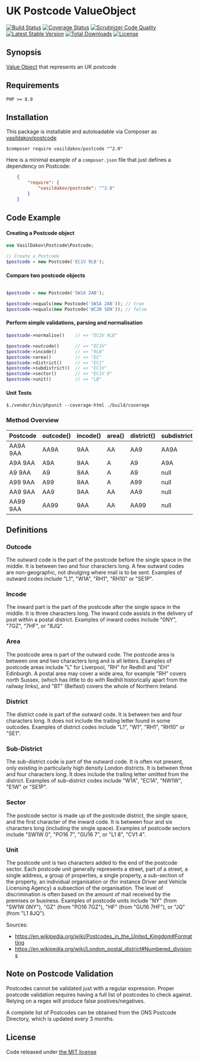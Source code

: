 # UK Postcode ValueObject

[![Build Status](https://travis-ci.org/vasildakov/postcode.svg?branch=master)](https://travis-ci.org/vasildakov/postcode)
[![Coverage Status](https://coveralls.io/repos/github/vasildakov/postcode/badge.svg?branch=master)](https://coveralls.io/github/vasildakov/postcode?branch=master)
[![Scrutinizer Code Quality](https://scrutinizer-ci.com/g/vasildakov/postcode/badges/quality-score.png?b=master)](https://scrutinizer-ci.com/g/vasildakov/postcode/?branch=master)
[![Latest Stable Version](https://poser.pugx.org/vasildakov/postcode/v/stable)](https://packagist.org/packages/vasildakov/postcode)
[![Total Downloads](https://poser.pugx.org/vasildakov/postcode/downloads)](https://packagist.org/packages/vasildakov/postcode)
[![License](https://poser.pugx.org/vasildakov/postcode/license)](https://packagist.org/packages/vasildakov/postcode)

## Synopsis

[Value Object](http://martinfowler.com/bliki/ValueObject.html) that represents an UK postcode

## Requirements

`PHP >= 8.0`


## Installation

This package is installable and autoloadable via Composer as [vasildakov/postcode](https://packagist.org/packages/vasildakov/postcode)

```shell
$composer require vasildakov/postcode "^2.0"
```

Here is a minimal example of a `composer.json` file that just defines a dependency on Postcode:

```json
    {
        "require": {
            "vasildakov/postcode": "^2.0"
        }
    }
```

## Code Example

#### Creating a Postcode object

```php
use VasilDakov\Postcode\Postcode;

// Create a Postcode
$postcode = new Postcode('EC1V 9LB');

```

#### Compare two postcode objects
```php

$postcode = new Postcode('SW1A 2AB');

$postcode->equals(new Postcode('SW1A 2AB')); // true
$postcode->equals(new Postcode('WC2N 5DN')); // false

```


#### Perform simple validations, parsing and normalisation

```php
$postcode->normalise()    // => "EC1V 9LB"

$postcode->outcode()      // => "EC1V"
$postcode->incode()       // => "9LB"
$postcode->area()         // => "EC"
$postcode->district()     // => "EC1"
$postcode->subdistrict()  // => "EC1V"
$postcode->sector()       // => "EC1V 9"
$postcode->unit()         // => "LB"

```

#### Unit Tests

```shell
$./vendor/bin/phpunit --coverage-html ./build/coverage
```

### Method Overview

| Postcode | outcode()  | incode()  | area()  | district()  | subdistrict()  | sector()  | unit()  |
|----------|------------|-----------|---------|-------------|----------------|-----------|---------|
| AA9A 9AA | AA9A       | 9AA       | AA      | AA9         | AA9A           | AA9A 9    | AA      |
| A9A 9AA  | A9A        | 9AA       | A       | A9          | A9A            | A9A 9     | AA      |
| A9 9AA   | A9         | 9AA       | A       | A9          | null           | A9 9      | AA      |
| A99 9AA  | A99        | 9AA       | A       | A99         | null           | A99 9     | AA      |
| AA9 9AA  | AA9        | 9AA       | AA      | AA9         | null           | AA9 9     | AA      |
| AA99 9AA | AA99       | 9AA       | AA      | AA99        | null           | AA99 9    | AA      |

## Definitions

### Outcode

The outward code is the part of the postcode before the single space in the middle. It is between two and four characters long. A few outward codes are non-geographic, not divulging where mail is to be sent. Examples of outward codes include "L1", "W1A", "RH1", "RH10" or "SE1P".

### Incode

The inward part is the part of the postcode after the single space in the middle. It is three characters long. The inward code assists in the delivery of post within a postal district. Examples of inward codes include "0NY", "7GZ", "7HF", or "8JQ".

### Area

The postcode area is part of the outward code. The postcode area is between one and two characters long and is all letters. Examples of postcode areas include "L" for Liverpool, "RH" for Redhill and "EH" Edinburgh. A postal area may cover a wide area, for example "RH" covers north Sussex, (which has little to do with Redhill historically apart from the railway links), and "BT" (Belfast) covers the whole of Northern Ireland.

### District

The district code is part of the outward code. It is between two and four characters long. It does not include the trailing letter found in some outcodes. Examples of district codes include "L1", "W1", "RH1", "RH10" or "SE1".

### Sub-District

The sub-district code is part of the outward code. It is often not present, only existing in particularly high density London districts. It is between three and four characters long. It does include the trailing letter omitted from the district. Examples of sub-district codes include "W1A", "EC1A", "NW1W", "E1W" or "SE1P".


### Sector

The postcode sector is made up of the postcode district, the single space, and the first character of the inward code. It is between four and six characters long (including the single space). Examples of postcode sectors include "SW1W 0", "PO16 7", "GU16 7", or "L1 8", "CV1 4".

### Unit

The postcode unit is two characters added to the end of the postcode sector. Each postcode unit generally represents a street, part of a street, a single address, a group of properties, a single property, a sub-section of the property, an individual organisation or (for instance Driver and Vehicle Licensing Agency) a subsection of the organisation. The level of discrimination is often based on the amount of mail received by the premises or business. Examples of postcode units include "NY" (from "SW1W 0NY"), "GZ" (from "PO16 7GZ"), "HF" (from "GU16 7HF"), or "JQ" (from "L1 8JQ").


Sources:

- https://en.wikipedia.org/wiki/Postcodes_in_the_United_Kingdom#Formatting
- https://en.wikipedia.org/wiki/London_postal_district#Numbered_divisions



## Note on Postcode Validation

Postcodes cannot be validated just with a regular expression. Proper postcode validation requires having a full list of postcodes to check against. Relying on a regex will produce false postives/negatives.

A complete list of Postcodes can be obtained from the ONS Postcode Directory, which is updated every 3 months.


## License

Code released under [the MIT license](https://github.com/vasildakov/postcode/blob/master/LICENSE)

